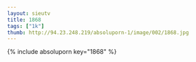 ```yaml
--- 
layout: sieutv
title: 1868
tags: ["1k"]
thumb: http://94.23.248.219/absoluporn-1/image/002/1868.jpg
---
```

{% include absoluporn key="1868" %} 
